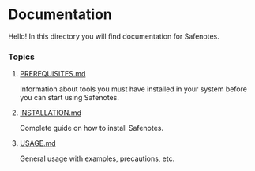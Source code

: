 # Documentation

Hello! In this directory you will find documentation for Safenotes.

### Topics

1. [PREREQUISITES.md](PREREQUISITES.md)

    Information about tools you must have installed in your system
    before you can start using Safenotes.

2. [INSTALLATION.md](INSTALLATION.md)

    Complete guide on how to install Safenotes.

3. [USAGE.md](USAGE.md)

    General usage with examples, precautions, etc.
